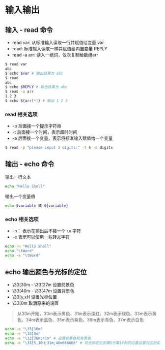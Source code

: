 # 输入输出

## 输入 - read 命令

* read var: 从标准输入读取一行并赋值给变量 var
* read: 标准输入读取一样并赋值给内置变量 REPLY
* read -a arr: 读入一组词，依次复制给数组arr

```sh
$ read var
abc
$ echo $var # 输出结果为 abc
$ read
abc
$ echo $REPLY # 输出结果为 abc
$ read -a arr
1 2 3
$ echo ${arr[*]} # 输出 1 2 3
```

### read 相关选项

* -p 后面接一个提示字符串
* -t 后面接一个时间，表示超时时间
* -a 后面接一个变量，表示将标准输入赋值给一个变量
  
```sh
$ read -p "please input 3 digits:" -t 6 -a digits
```

## 输出 - echo 命令

输出一行文本

```sh
echo "Hello Shell"
```

输出一个变量值

```sh
echo $variable 或 ${variable}
```

### echo 相关选项

* -n： 表示在输出后不接一个 `\n` 字符
* -e 表示可以使用一些转义字符
  
```sh
echo -n "Hello Shell"
echo "\tWord"
echo -e "\tWord"
```

## echo 输出颜色与光标的定位

* \33[30m - \33[37m 设置前景色
* \33[40m - \33[47m 设置背景色
* \33[y,xH 设置光标位置
* \33[0m 取消原来的设置

> 从30m开始，30m表示黑色、31m表示深红、32m表示绿色、33m表示黄色、34m表示蓝色、35m表示紫色、36m表示青色、37m表示白色

```sh
echo -e "\33[36m"
echo -e "\33[0m"
echo -e "\33[36m;41m" # 设置前景色和背景色
echo -e "\33[5,10H;31m;46m666666" # 将光标定位到第5行第10列的位置设置对应的前景色和背景色
```
